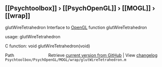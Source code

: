 ## [[Psychtoolbox]] &#8250; [[PsychOpenGL]] &#8250; [[MOGL]] &#8250; [[wrap]]

glutWireTetrahedron  Interface to [OpenGL](OpenGL) function glutWireTetrahedron  
  
usage:  glutWireTetrahedron  
  
C function:  void glutWireTetrahedron(void)  




<div class="code_header" style="text-align:right;">
  <span style="float:left;">Path&nbsp;&nbsp;</span> <span class="counter">Retrieve <a href=
  "https://raw.github.com/Psychtoolbox-3/Psychtoolbox-3/beta/Psychtoolbox/PsychOpenGL/MOGL/wrap/glutWireTetrahedron.m">current version from GitHub</a> | View <a href=
  "https://github.com/Psychtoolbox-3/Psychtoolbox-3/commits/beta/Psychtoolbox/PsychOpenGL/MOGL/wrap/glutWireTetrahedron.m">changelog</a></span>
</div>
<div class="code">
  <code>Psychtoolbox/PsychOpenGL/MOGL/wrap/glutWireTetrahedron.m</code>
</div>


